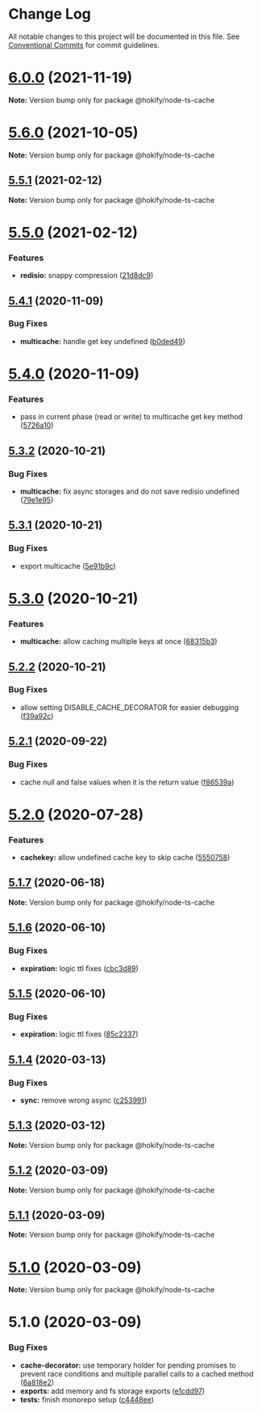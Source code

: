 # Change Log

All notable changes to this project will be documented in this file.
See [Conventional Commits](https://conventionalcommits.org) for commit guidelines.

# [6.0.0](https://github.com/hokify/node-ts-cache/compare/@hokify/node-ts-cache@5.6.0...@hokify/node-ts-cache@6.0.0) (2021-11-19)

**Note:** Version bump only for package @hokify/node-ts-cache





# [5.6.0](https://github.com/hokify/node-ts-cache/compare/@hokify/node-ts-cache@5.5.1...@hokify/node-ts-cache@5.6.0) (2021-10-05)

**Note:** Version bump only for package @hokify/node-ts-cache





## [5.5.1](https://github.com/hokify/node-ts-cache/compare/@hokify/node-ts-cache@5.5.0...@hokify/node-ts-cache@5.5.1) (2021-02-12)

**Note:** Version bump only for package @hokify/node-ts-cache





# [5.5.0](https://github.com/hokify/node-ts-cache/compare/@hokify/node-ts-cache@5.4.1...@hokify/node-ts-cache@5.5.0) (2021-02-12)


### Features

* **redisio:** snappy compression ([21d8dc9](https://github.com/hokify/node-ts-cache/commit/21d8dc96fc5eb563d6a13e7d74925e8c0702038e))





## [5.4.1](https://github.com/hokify/node-ts-cache/compare/@hokify/node-ts-cache@5.4.0...@hokify/node-ts-cache@5.4.1) (2020-11-09)


### Bug Fixes

* **multicache:** handle get key undefined ([b0ded49](https://github.com/hokify/node-ts-cache/commit/b0ded498ad988a44ff62566909403268e4b6b288))





# [5.4.0](https://github.com/hokify/node-ts-cache/compare/@hokify/node-ts-cache@5.3.2...@hokify/node-ts-cache@5.4.0) (2020-11-09)


### Features

* pass in current phase (read or write) to multicache get key method ([5726a10](https://github.com/hokify/node-ts-cache/commit/5726a10da141db71d49ce3b8c5963b261e0ef961))





## [5.3.2](https://github.com/hokify/node-ts-cache/compare/@hokify/node-ts-cache@5.3.1...@hokify/node-ts-cache@5.3.2) (2020-10-21)


### Bug Fixes

* **multicache:** fix async storages and do not save redisio undefined ([79e1e95](https://github.com/hokify/node-ts-cache/commit/79e1e957a08359c262cdddd07e1181e70890399e))





## [5.3.1](https://github.com/hokify/node-ts-cache/compare/@hokify/node-ts-cache@5.3.0...@hokify/node-ts-cache@5.3.1) (2020-10-21)


### Bug Fixes

* export multicache ([5e91b9c](https://github.com/hokify/node-ts-cache/commit/5e91b9c7c0a3e4f65c6a91fe4e62e8b646f0d509))





# [5.3.0](https://github.com/hokify/node-ts-cache/compare/@hokify/node-ts-cache@5.2.2...@hokify/node-ts-cache@5.3.0) (2020-10-21)


### Features

* **multicache:** allow caching multiple keys at once ([68315b3](https://github.com/hokify/node-ts-cache/commit/68315b3c73f65a62a60ffe5e21921bbd2ea471a6))





## [5.2.2](https://github.com/hokify/node-ts-cache/compare/@hokify/node-ts-cache@5.2.1...@hokify/node-ts-cache@5.2.2) (2020-10-21)


### Bug Fixes

* allow setting DISABLE_CACHE_DECORATOR for easier debugging ([f39a92c](https://github.com/hokify/node-ts-cache/commit/f39a92c8ab630a71cd09b81452c743d305705a09))





## [5.2.1](https://github.com/hokify/node-ts-cache/compare/@hokify/node-ts-cache@5.2.0...@hokify/node-ts-cache@5.2.1) (2020-09-22)


### Bug Fixes

* cache null and false values when it is the return value ([f86539a](https://github.com/hokify/node-ts-cache/commit/f86539a1608a68af3f46e8747de71f35a3ebf016))





# [5.2.0](https://github.com/hokify/node-ts-cache/compare/@hokify/node-ts-cache@5.1.7...@hokify/node-ts-cache@5.2.0) (2020-07-28)


### Features

* **cachekey:** allow undefined cache key to skip cache ([5550758](https://github.com/hokify/node-ts-cache/commit/555075821c6e581aebb41c76cb6b81fe56724f98))





## [5.1.7](https://github.com/hokify/node-ts-cache/compare/@hokify/node-ts-cache@5.1.6...@hokify/node-ts-cache@5.1.7) (2020-06-18)

**Note:** Version bump only for package @hokify/node-ts-cache





## [5.1.6](https://github.com/hokify/node-ts-cache/compare/@hokify/node-ts-cache@5.1.5...@hokify/node-ts-cache@5.1.6) (2020-06-10)


### Bug Fixes

* **expiration:** logic ttl fixes ([cbc3d89](https://github.com/hokify/node-ts-cache/commit/cbc3d8951076e7c0bcbf5fb2df65ec1b3cbd45af))





## [5.1.5](https://github.com/hokify/node-ts-cache/compare/@hokify/node-ts-cache@5.1.4...@hokify/node-ts-cache@5.1.5) (2020-06-10)


### Bug Fixes

* **expiration:** logic ttl fixes ([85c2337](https://github.com/hokify/node-ts-cache/commit/85c2337d850920b0f46eb30551f7beba11ef0af0))





## [5.1.4](https://github.com/hokify/node-ts-cache/compare/@hokify/node-ts-cache@5.1.3...@hokify/node-ts-cache@5.1.4) (2020-03-13)


### Bug Fixes

* **sync:** remove wrong async ([c253991](https://github.com/hokify/node-ts-cache/commit/c25399152c01643e146876b631848c2cafe45a95))





## [5.1.3](https://github.com/hokify/node-ts-cache/compare/@hokify/node-ts-cache@5.1.2...@hokify/node-ts-cache@5.1.3) (2020-03-12)

**Note:** Version bump only for package @hokify/node-ts-cache





## [5.1.2](https://github.com/hokify/node-ts-cache/compare/@hokify/node-ts-cache@5.1.1...@hokify/node-ts-cache@5.1.2) (2020-03-09)

**Note:** Version bump only for package @hokify/node-ts-cache





## [5.1.1](https://github.com/hokify/node-ts-cache/compare/@hokify/node-ts-cache@5.1.0...@hokify/node-ts-cache@5.1.1) (2020-03-09)

**Note:** Version bump only for package @hokify/node-ts-cache





# [5.1.0](https://github.com/hokify/node-ts-cache/compare/@hokify/node-ts-cache@5.1.0...@hokify/node-ts-cache@5.1.0) (2020-03-09)

**Note:** Version bump only for package @hokify/node-ts-cache





# 5.1.0 (2020-03-09)


### Bug Fixes

* **cache-decorator:** use temporary holder for pending promises to prevent race conditions and multiple parallel calls to a cached method ([6a818e2](https://github.com/hokify/node-ts-cache/commit/6a818e2acf5cd3bca9698268bfeb242334cd5eda))
* **exports:** add memory and fs storage exports ([e1cdd97](https://github.com/hokify/node-ts-cache/commit/e1cdd97e1238f1c0ee71b703d14086ce5158b4e0))
* **tests:** finish monorepo setup ([c4448ee](https://github.com/hokify/node-ts-cache/commit/c4448eebfc30c20681ba1546f2494f98a63e6193))
